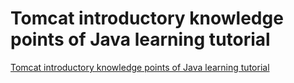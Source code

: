 # Tomcat introductory knowledge points of Java learning tutorial
[Tomcat introductory knowledge points of Java learning tutorial](https://aiwithcloud.com/2022/09/15/tomcat_introductory_knowledge_points_of_java_learning_tutorial/)